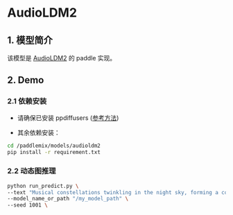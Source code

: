 # AudioLDM2

## 1. 模型简介

该模型是 [AudioLDM2](https://arxiv.org/abs/2308.05734) 的 paddle 实现。


## 2. Demo

### 2.1 依赖安装

- 请确保已安装 ppdiffusers ([参考方法](https://github.com/PaddlePaddle/PaddleMIX/blob/develop/README.md?plain=1#L62))

- 其余依赖安装：

```bash
cd /paddlemix/models/audioldm2
pip install -r requirement.txt
```

### 2.2 动态图推理
```bash
python run_predict.py \
--text "Musical constellations twinkling in the night sky, forming a cosmic melody." \
--model_name_or_path "/my_model_path" \
--seed 1001 \
```
